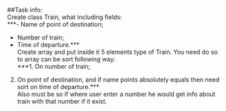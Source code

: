 ##Task info:   
Create class Train, what including fields:  
***- Name of point of destination;  
- Number of train;  
- Time of departure.***  
Create array and put inside it 5 elements type of Train. You need do so 
to array can be sort following way:  
***1. On number of train;  
2. On point of destination, and if name points absolutely equals then need
sort on time of departure.***  
Also must be so if where user enter a number he would get info about train 
with that number if it exist.